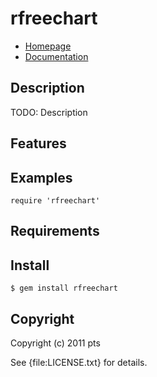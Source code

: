 # rfreechart

* [Homepage](http://rubygems.org/gems/rfreechart)
* [Documentation](http://rubydoc.info/gems/rfreechart/frames)

## Description

TODO: Description

## Features

## Examples

    require 'rfreechart'

## Requirements

## Install

    $ gem install rfreechart

## Copyright

Copyright (c) 2011 pts

See {file:LICENSE.txt} for details.
